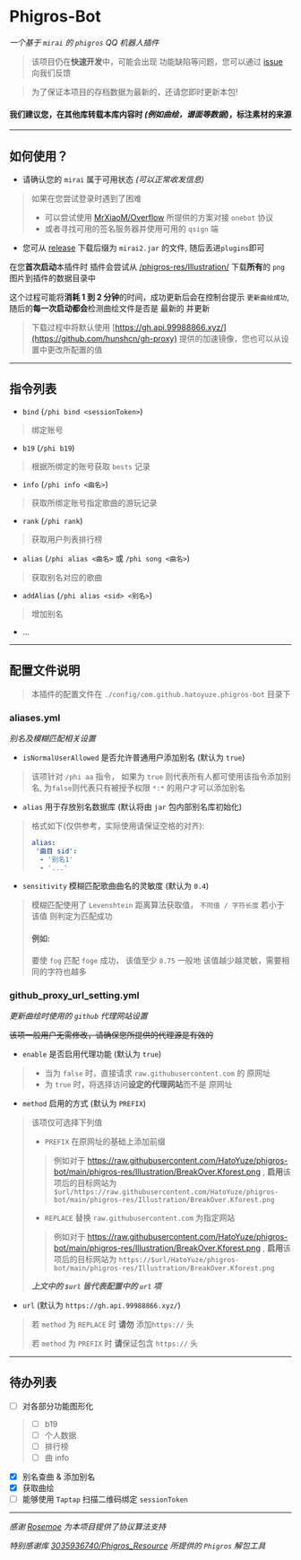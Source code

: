 # Phigros-Bot

*一个基于 `mirai` 的 `phigros` QQ 机器人插件*

> 该项目仍在**快速开发**中，可能会出现 功能缺陷等问题，您可以通过 [issue](https://github.com/HatoYuze/phigros-bot/issues) 向我们反馈

> 为了保证本项目的存档数据为最新的，还请您即时更新本包!

#### 我们建议您，在其他库转载本库内容时 _(例如曲绘，谱面等数据)_，标注素材的来源

---

## 如何使用？
- 请确认您的 `mirai` 属于可用状态 _(可以正常收发信息)_
> 如果在您尝试登录时遇到了困难 
> - 可以尝试使用 [MrXiaoM/Overflow](https://github.com/MrXiaoM/Overflow) 所提供的方案对接 `onebot` 协议
> - 或者寻找可用的签名服务器并使用可用的 `qsign` 端
- 您可从 [release](https://github.com/HatoYuze/phigros-bot/releases) 下载后缀为 `mirai2.jar` 的文件, 
随后丢进`plugins`即可

在您**首次启动**本插件时
插件会尝试从 [/phigros-res/Illustration/](https://github.com/HatoYuze/phigros-bot/tree/main/phigros-res/Illustration) 下载**所有**的 `png` 图片到插件的数据目录中

这个过程可能将**消耗 1 到 2 分钟**的时间，成功更新后会在控制台提示 `更新曲绘成功`, 随后的**每一次启动都会**检测曲绘文件是否是 最新的 并更新

> 下载过程中将默认使用 [https://gh.api.99988866.xyz/](https://github.com/hunshcn/gh-proxy) 提供的加速镜像，您也可以从设置中更改所配置的值


---

## 指令列表
- `bind` (`/phi bind <sessionToken>`)
> 绑定账号
- `b19` (`/phi b19`)
> 根据所绑定的账号获取 `bests` 记录
- `info` (`/phi info <曲名>`)
> 获取所绑定账号指定歌曲的游玩记录
- `rank` (`/phi rank`)
> 获取用户列表排行榜
- `alias` (`/phi alias <曲名>` 或 `/phi song <曲名>`)
> 获取别名对应的歌曲
- `addAlias` (`/phi alias <sid> <别名>`)
> 增加别名
- ...
---

## 配置文件说明

> 本插件的配置文件在 `./config/com.github.hatoyuze.phigros-bot` 目录下

### aliases.yml
*别名及模糊匹配相关设置*

- `isNormalUserAllowed` 是否允许普通用户添加别名 (默认为 `true`)
> 该项针对 `/phi aa` 指令，
>   如果为 `true` 则代表所有人都可使用该指令添加别名, 为`false`则代表只有被授予权限 `*:*` 的用户才可以添加别名

- `alias` 用于存放别名数据库 (默认将由 `jar` 包内部别名库初始化)
> 格式如下(仅供参考，实际使用请保证空格的对齐):
> ```yaml
> alias:
>  '曲目 sid':
>   - '别名1'
>   - '...'
> ```

- `sensitivity` 模糊匹配歌曲曲名的灵敏度 (默认为 `0.4`)
> 模糊匹配使用了 `Levenshtein` 距离算法获取值， `不同值 / 字符长度` 若小于 该值 则判定为匹配成功
>  #### 例如:
>   要使 `fog` 匹配 `foge` 成功， 该值至少 `0.75`
>    一般地 该值越少越灵敏，需要相同的字符也越多

### github_proxy_url_setting.yml
*更新曲绘时使用的 `github` 代理网站设置*

~~该项一般用户无需修改，请确保您所提供的代理源是有效的~~

- `enable` 是否启用代理功能 (默认为 `true`)
> - 当为 `false` 时，直接请求 `raw.githubusercontent.com` 的 原网址
> - 为 `true` 时，将选择访问**设定的代理网站**而不是 原网址

- `method` 启用的方式 (默认为 `PREFIX`)
> 该项仅可选择下列值
> - `PREFIX` 在原网址的基础上添加前缀
> 
> > 例如对于 https://raw.githubusercontent.com/HatoYuze/phigros-bot/main/phigros-res/Illustration/BreakOver.Kforest.png ,  **启用**该项后的目标网站为
> > `$url/https://raw.githubusercontent.com/HatoYuze/phigros-bot/main/phigros-res/Illustration/BreakOver.Kforest.png`
> 
> - `REPLACE` 替换 `raw.githubusercontent.com` 为指定网站
> > 例如对于 https://raw.githubusercontent.com/HatoYuze/phigros-bot/main/phigros-res/Illustration/BreakOver.Kforest.png ,  **启用**该项后的目标网站为
> > `https://$url/HatoYuze/phigros-bot/main/phigros-res/Illustration/BreakOver.Kforest.png`
> 
>***上文中的 `$url` 皆代表配置中的 `url` 项***

- `url` (默认为 `https://gh.api.99988866.xyz/`)
> 若 `method` 为 `REPLACE` 时 **请勿** 添加`https://` 头
> 
> 若 `method` 为 `PREFIX` 时 **请**保证包含 `https://` 头

---

## 待办列表
- [ ] 对各部分功能图形化
> - [ ] b19
> - [ ] 个人数据
> - [ ] 排行榜
> - [ ] 曲 info
- [x] 别名查曲 & 添加别名
- [x] 获取曲绘
- [ ] 能够使用 `Taptap` 扫描二维码绑定 `sessionToken`

---

_感谢 [Rosemoe](https://github.com/Rosemoe) 为本项目提供了协议算法支持_

_特别感谢库 [3035936740/Phigros_Resource](https://github.com/3035936740/Phigros_Resource) 所提供的 `Phigros` 解包工具_

